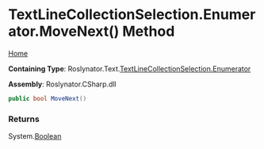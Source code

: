 <a name="_top"></a>

# TextLineCollectionSelection\.Enumerator\.MoveNext\(\) Method

[Home](../../../../../README.md#_top)

**Containing Type**: Roslynator\.Text\.[TextLineCollectionSelection.Enumerator](../README.md#_top)

**Assembly**: Roslynator\.CSharp\.dll

```csharp
public bool MoveNext()
```

### Returns

System\.[Boolean](https://docs.microsoft.com/en-us/dotnet/api/system.boolean)

